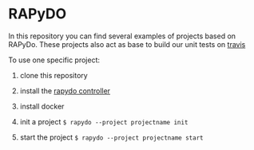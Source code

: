 # RAPyDO

In this repository you can find several examples of projects based on RAPyDo. These projects also act as base to build our unit tests on [travis](https://travis-ci.org/rapydo/http-api)

To use one specific project:

1) clone this repository

2) install the [rapydo controller](https://github.com/rapydo/do)

3) install docker

3) init a project `$ rapydo --project projectname init`

4) start the project `$ rapydo --project projectname start`
